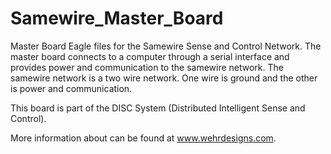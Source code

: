 Samewire_Master_Board
=====================

Master Board Eagle files for the Samewire Sense and Control Network.  The master board connects to a computer through a serial interface and provides power and communication to the samewire network.  The samewire network is a two wire network.  One wire is ground and the other is power and communication.

This board is part of the DISC System (Distributed Intelligent Sense and Control).

More information about can be found at www.wehrdesigns.com.
